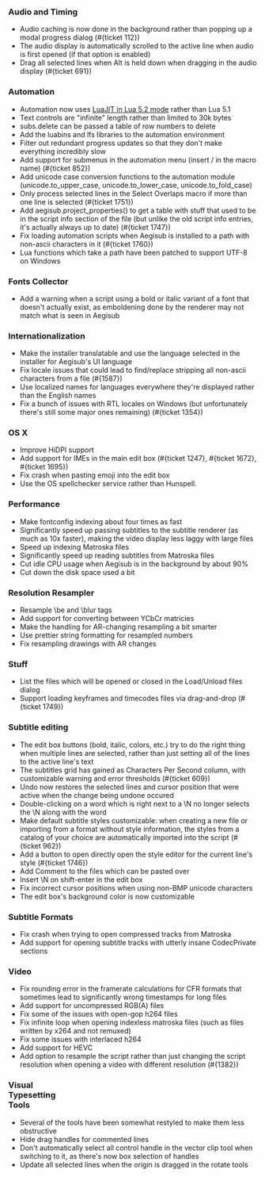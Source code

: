
### Audio and Timing

+ Audio caching is now done in the background rather than popping up a modal progress dialog (#{ticket 112})
+ The audio display is automatically scrolled to the active line when audio is first opened (if that option is enabled)
+ Drag all selected lines when Alt is held down when dragging in the audio display (#{ticket 691})


### Automation

+ Automation now uses <a href="http://luajit.org/extensions.html">LuaJIT in Lua 5.2 mode</a> rather than Lua 5.1
+ Text controls are "infinite" length rather than limited to 30k bytes
+ subs.delete can be passed a table of row numbers to delete
+ Add the luabins and lfs libraries to the automation environment
+ Filter out redundant progress updates so that they don't make everything incredibly slow
+ Add support for submenus in the automation menu (insert / in the macro name) (#{ticket 852})
+ Add unicode case conversion functions to the automation module (unicode.to_upper_case, unicode.to_lower_case, unicode.to_fold_case)
+ Only process selected lines in the Select Overlaps macro if more than one line is selected (#{ticket 1751})
+ Add aegisub.project_properties() to get a table with stuff that used to be in the script info section of the file (but unlike the old script info entries, it's actually always up to date) (#{ticket 1747})
+ Fix loading automation scripts when Aegisub is installed to a path with non-ascii characters in it (#{ticket 1760})
+ Lua functions which take a path have been patched to support UTF-8 on Windows


### Fonts Collector

+ Add a warning when a script using a bold or italic variant of a font that doesn't actually exist, as emboldening done by the renderer may not match what is seen in Aegisub


### Internationalization

+ Make the installer translatable and use the language selected in the installer for Aegisub's UI language
+ Fix locale issues that could lead to find/replace stripping all non-ascii characters from a file (#{1587})
+ Use localized names for languages everywhere they're displayed rather than the English names
+ Fix a bunch of issues with RTL locales on Windows (but unfortunately there's still some major ones remaining) (#{ticket 1354})


### OS X

+ Improve HiDPI support
+ Add support for IMEs in the main edit box (#{ticket 1247}, #{ticket 1672}, #{ticket 1695})
+ Fix crash when pasting emoji into the edit box
+ Use the OS spellchecker service rather than Hunspell.


### Performance

+ Make fontconfig indexing about four times as fast
+ Significantly speed up passing subtitles to the subtitle renderer (as much as 10x faster), making the video display less laggy with large files
+ Speed up indexing Matroska files
+ Significantly speed up reading subtitles from Matroska files
+ Cut idle CPU usage when Aegisub is in the background by about 90%
+ Cut down the disk space used a bit


### Resolution Resampler

+ Resample \be and \blur tags
+ Add support for converting between YCbCr matricies
+ Make the handling for AR-changing resampling a bit smarter
+ Use prettier string formatting for resampled numbers
+ Fix resampling drawings with AR changes


### Stuff

+ List the files which will be opened or closed in the Load/Unload files dialog
+ Support loading keyframes and timecodes files via drag-and-drop (#{ticket 1749})


### Subtitle editing

+ The edit box buttons (bold, italic, colors, etc.) try to do the right thing when multiple lines are selected, rather than just setting all of the lines to the active line's text
+ The subtitles grid has gained as Characters Per Second column, with customizable warning and error thresholds (#{ticket 609})
+ Undo now restores the selected lines and cursor position that were active when the change being undone occured
+ Double-clicking on a word which is right next to a \N no longer selects the \N along with the word
+ Make default subtitle styles customizable: when creating a new file or importing from a format without style information, the styles from a catalog of your choice are automatically imported into the script (#{ticket 962})
+ Add a button to open directly open the style editor for the current line's style (#{ticket 1746})
+ Add Comment to the files which can be pasted over
+ Insert \N on shift-enter in the edit box
+ Fix incorrect cursor positions when using non-BMP unicode characters
+ The edit box's background color is now customizable


### Subtitle Formats

+ Fix crash when trying to open compressed tracks from Matroska
+ Add support for opening subtitle tracks with utterly insane CodecPrivate sections


### Video

+ Fix rounding error in the framerate calculations for CFR formats that sometimes lead to significantly wrong timestamps for long files
+ Add support for uncompressed RGB(A) files
+ Fix some of the issues with open-gop h264 files
+ Fix infinite loop when opening indexless matroska files (such as files written by x264 and not remuxed)
+ Fix some issues with interlaced h264
+ Add support for HEVC
+ Add option to resample the script rather than just changing the script resolution when opening a video with different resolution (#{1382})


### Visual<br>Typesetting<br>Tools

+ Several of the tools have been somewhat restyled to make them less obstructive
+ Hide drag handles for commented lines
+ Don't automatically select all control handle in the vector clip tool when switching to it, as there's now box selection of handles
+ Update all selected lines when the origin is dragged in the rotate tools

